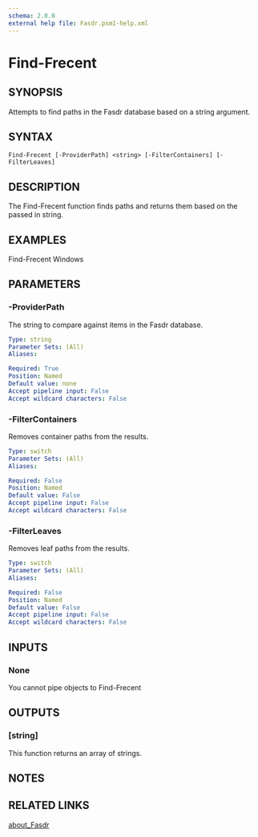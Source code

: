 ```yaml
---
schema: 2.0.0
external help file: Fasdr.psm1-help.xml
---
```


# Find-Frecent
## SYNOPSIS
Attempts to find paths in the Fasdr database based on a string argument.
## SYNTAX

```
Find-Frecent [-ProviderPath] <string> [-FilterContainers] [-FilterLeaves]
```

## DESCRIPTION
The Find-Frecent function finds paths and returns them based on the passed in string.
## EXAMPLES
Find-Frecent Windows
## PARAMETERS

### -ProviderPath
The string to compare against items in the Fasdr database.
```yaml
Type: string
Parameter Sets: (All)
Aliases: 

Required: True
Position: Named
Default value: none
Accept pipeline input: False
Accept wildcard characters: False

```

### -FilterContainers
Removes container paths from the results.
```yaml
Type: switch
Parameter Sets: (All)
Aliases: 

Required: False
Position: Named
Default value: False
Accept pipeline input: False
Accept wildcard characters: False
```

### -FilterLeaves
Removes leaf paths from the results.
```yaml
Type: switch
Parameter Sets: (All)
Aliases: 

Required: False
Position: Named
Default value: False
Accept pipeline input: False
Accept wildcard characters: False
```

## INPUTS

### None
You cannot pipe objects to Find-Frecent

## OUTPUTS

### [string]
This function returns an array of strings.
## NOTES

## RELATED LINKS

[about_Fasdr]()
